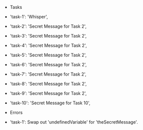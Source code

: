- Tasks
 - 'task-1': 'Whisper',
 - 'task-2': 'Secret Message for Task 2',
 - 'task-3': 'Secret Message for Task 2',
 - 'task-4': 'Secret Message for Task 2',
 - 'task-5': 'Secret Message for Task 2',
 - 'task-6': 'Secret Message for Task 2',
 - 'task-7': 'Secret Message for Task 2',
 - 'task-8': 'Secret Message for Task 2',
 - 'task-9': 'Secret Message for Task 2',
 - 'task-10': 'Secret Message for Task 10',

- Errors
 - 'task-1': Swap out 'undefinedVariable' for 'theSecretMessage'. 